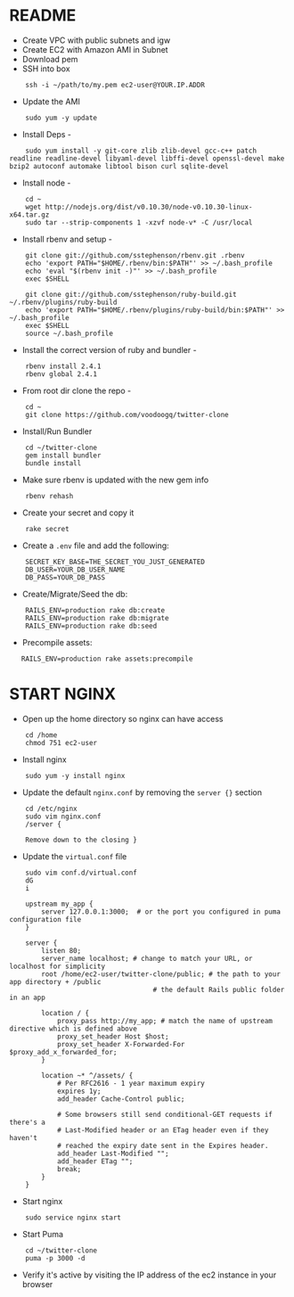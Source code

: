 # README

- Create VPC with public subnets and igw
- Create EC2 with Amazon AMI in Subnet
- Download pem
- SSH into box
```
    ssh -i ~/path/to/my.pem ec2-user@YOUR.IP.ADDR
```
- Update the AMI
```
    sudo yum -y update
```
- Install Deps -
```
    sudo yum install -y git-core zlib zlib-devel gcc-c++ patch readline readline-devel libyaml-devel libffi-devel openssl-devel make bzip2 autoconf automake libtool bison curl sqlite-devel
```
- Install node -
```
    cd ~
    wget http://nodejs.org/dist/v0.10.30/node-v0.10.30-linux-x64.tar.gz
    sudo tar --strip-components 1 -xzvf node-v* -C /usr/local
```
- Install rbenv and setup -
```
    git clone git://github.com/sstephenson/rbenv.git .rbenv
    echo 'export PATH="$HOME/.rbenv/bin:$PATH"' >> ~/.bash_profile
    echo 'eval "$(rbenv init -)"' >> ~/.bash_profile
    exec $SHELL

    git clone git://github.com/sstephenson/ruby-build.git ~/.rbenv/plugins/ruby-build
    echo 'export PATH="$HOME/.rbenv/plugins/ruby-build/bin:$PATH"' >> ~/.bash_profile
    exec $SHELL
    source ~/.bash_profile
```
- Install the correct version of ruby and bundler -
```
    rbenv install 2.4.1
    rbenv global 2.4.1
```
- From root dir clone the repo -
```
    cd ~
    git clone https://github.com/voodoogq/twitter-clone
```
- Install/Run Bundler
```
    cd ~/twitter-clone
    gem install bundler
    bundle install
```
- Make sure rbenv is updated with the new gem info
```
    rbenv rehash
```
- Create your secret and copy it
```
    rake secret
```
- Create a `.env` file and add the following:
```
    SECRET_KEY_BASE=THE_SECRET_YOU_JUST_GENERATED
    DB_USER=YOUR_DB_USER_NAME
    DB_PASS=YOUR_DB_PASS
```
- Create/Migrate/Seed the db:
```
    RAILS_ENV=production rake db:create
    RAILS_ENV=production rake db:migrate
    RAILS_ENV=production rake db:seed
```
- Precompile assets:
```
   RAILS_ENV=production rake assets:precompile
```
# START NGINX
- Open up the home directory so nginx can have access
```
    cd /home
    chmod 751 ec2-user
```
- Install nginx
```
    sudo yum -y install nginx
```
- Update the default `nginx.conf` by removing the `server {}` section
```
    cd /etc/nginx
    sudo vim nginx.conf
    /server {

    Remove down to the closing }
```
- Update the `virtual.conf` file
```
    sudo vim conf.d/virtual.conf
    dG
    i

    upstream my_app {
        server 127.0.0.1:3000;  # or the port you configured in puma configuration file
    }

    server {
        listen 80;
        server_name localhost; # change to match your URL, or localhost for simplicity
        root /home/ec2-user/twitter-clone/public; # the path to your app directory + /public
                                    # the default Rails public folder in an app

        location / {
            proxy_pass http://my_app; # match the name of upstream directive which is defined above
            proxy_set_header Host $host;
            proxy_set_header X-Forwarded-For $proxy_add_x_forwarded_for;
        }

        location ~* ^/assets/ {
            # Per RFC2616 - 1 year maximum expiry
            expires 1y;
            add_header Cache-Control public;

            # Some browsers still send conditional-GET requests if there's a
            # Last-Modified header or an ETag header even if they haven't
            # reached the expiry date sent in the Expires header.
            add_header Last-Modified "";
            add_header ETag "";
            break;
        }
    }
```
- Start nginx
```
    sudo service nginx start
```
- Start Puma
```
    cd ~/twitter-clone
    puma -p 3000 -d
```
- Verify it's active by visiting the IP address of the ec2 instance in your
  browser
